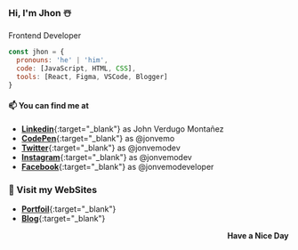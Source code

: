 ### Hi, I'm Jhon ☃️

Frontend Developer

```js
const jhon = {
  pronouns: 'he' | 'him',
  code: [JavaScript, HTML, CSS],
  tools: [React, Figma, VSCode, Blogger]
}
```

#### 📫 You can find me at
- [**Linkedin**](https://www.linkedin.com/in/jonvemo/){:target="_blank"} as John Verdugo Montañez
- [**CodePen**](https://codepen.io/jonvemo/){:target="_blank"}  as @jonvemo
- [**Twitter**](https://twitter.com/jonvemodev/){:target="_blank"} as @jonvemodev
- [**Instagram**](https://instagram.com/jonvemodev/){:target="_blank"} as @jonvemodev
- [**Facebook**](https://facebook.com/jonvemodeveloper/){:target="_blank"} as @jonvemodeveloper

### 🌿 Visit my WebSites
- [**Portfoil**](https://jonvenmo.com){:target="_blank"}
- [**Blog**](https://jonvenmo.blogspot.com){:target="_blank"}

<p align="right"><b>Have a Nice Day</b></p>

<!--[![jhon's github stats](https://github-readme-stats.vercel.app/api?username=rettouseisama)](https://github.com/rettouseisama/github-readme-stats)
![me](https://cdn-icons-png.flaticon.com/16/220/220208.png)
![me](https://cdn-icons-png.flaticon.com/16/1384/1384065.png)
![me](https://cdn-icons-png.flaticon.com/16/2111/2111341.png)
-->
<!--
Here are some ideas to get you started:
- 🔭 I’m currently working on ...
- 🌱 I’m currently learning ...
- 👯 I’m looking to collaborate on ...
- 🤔 I’m looking for help with ...
- 💬 Ask me about ...
- 📫 How to reach me: ...
- 😄 Pronouns: ...
- ⚡ Fun fact: ...
-->

